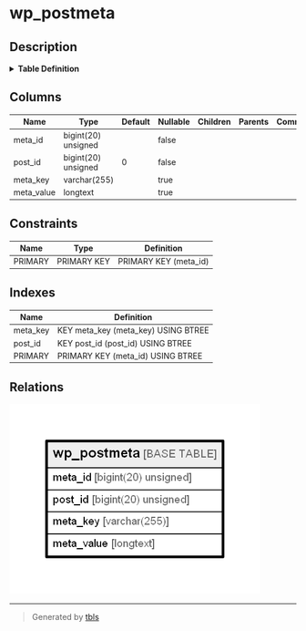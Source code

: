 # wp_postmeta

## Description

<details>
<summary><strong>Table Definition</strong></summary>

```sql
CREATE TABLE `wp_postmeta` (
  `meta_id` bigint(20) unsigned NOT NULL AUTO_INCREMENT,
  `post_id` bigint(20) unsigned NOT NULL DEFAULT '0',
  `meta_key` varchar(255) COLLATE utf8mb4_unicode_520_ci DEFAULT NULL,
  `meta_value` longtext COLLATE utf8mb4_unicode_520_ci,
  PRIMARY KEY (`meta_id`),
  KEY `post_id` (`post_id`),
  KEY `meta_key` (`meta_key`(191))
) ENGINE=InnoDB AUTO_INCREMENT=3 DEFAULT CHARSET=utf8mb4 COLLATE=utf8mb4_unicode_520_ci
```

</details>

## Columns

| Name | Type | Default | Nullable | Children | Parents | Comment |
| ---- | ---- | ------- | -------- | -------- | ------- | ------- |
| meta_id | bigint(20) unsigned |  | false |  |  |  |
| post_id | bigint(20) unsigned | 0 | false |  |  |  |
| meta_key | varchar(255) |  | true |  |  |  |
| meta_value | longtext |  | true |  |  |  |

## Constraints

| Name | Type | Definition |
| ---- | ---- | ---------- |
| PRIMARY | PRIMARY KEY | PRIMARY KEY (meta_id) |

## Indexes

| Name | Definition |
| ---- | ---------- |
| meta_key | KEY meta_key (meta_key) USING BTREE |
| post_id | KEY post_id (post_id) USING BTREE |
| PRIMARY | PRIMARY KEY (meta_id) USING BTREE |

## Relations

![er](wp_postmeta.png)

---

> Generated by [tbls](https://github.com/k1LoW/tbls)
